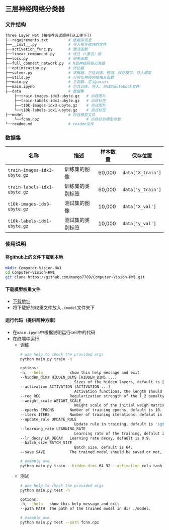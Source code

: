 ## 三层神经网络分类器

### 文件结构

```python
Three Layer Net (按推荐阅读顺序[从上往下])
├──requirements.txt         # 依赖库信息
├──__init__.py              # 导入相关模块的文件
├──activation_func.py       # 激活函数
├──linear_component.py      # 线性（+激活）层
├──loss.py                  # 损失函数
├──full_connect_network.py  # N层神经网络分类器
├──optimization.py          # 优化器
├──solver.py                # 求解器，包括训练、预测、保存模型、导入模型
├──utils.py                 # 可视化神经网络相关函数
├──main.py                  # 主函数，定义parser
├──main.ipynb               # 包含训练、导入、测试的notebook文件
├──data                     # 数据集
    ├──train-images-idx3-ubyte.gz   # 训练图片
    ├──train-labels-idx1-ubyte.gz   # 训练标签
    ├──t10k-images-idx3-ubyte.gz    # 测试图片
    └──t10k-labels-idx1-ubyte.gz    # 测试标签
├──model                    # 存放模型文件
    └──fcnn.npz                     # 训练好的模型参数
└──readme.md                # readme文件
```

### 数据集

| 名称  | 描述 | 样本数量 | 保存位置|
| --- | --- |--- | --- |
| `train-images-idx3-ubyte.gz`  | 训练集的图像  | 60,000| `data['X_train']` |
| `train-labels-idx1-ubyte.gz`  | 训练集的类别标签  |60,000|`data['y_train']` |
| `t10k-images-idx3-ubyte.gz`  | 测试集的图像  | 10,000|`data['X_val']` |
| `t10k-labels-idx1-ubyte.gz`  | 测试集的类别标签  | 10,000| `data['y_val']` |


### 使用说明

#### 将github上的文件下载到本地

```bash
mkdir Computer-Vision-HW1
cd Computer-Vision-HW1 
git clone https://github.com/mango7789/Computer-Vision-HW1.git
```

#### 下载模型权重文件

- [下载地址](https://drive.google.com/file/d/1fHbpA-FtWAH-j2v-awv-D9p3sIjMfqLW/view?usp=drive_link)
- 将下载好的权重文件放入`./model`文件夹下

#### 运行代码（提供两种方案）

- 在`main.ipynb`中根据说明运行cell中的代码
- 在终端中运行
  - 训练
    ```bash
    # use help to check the provided args
    python main.py train -h

    options:
    -h, --help            show this help message and exit
    --hidden_dims HIDDEN_DIMS [HIDDEN_DIMS ...]
                            Sizes of the hidden layers, default is [128, 64].
    --activation ACTIVATION [ACTIVATION ...]
                            Activation functions, the length should be 1 or equal to the the hidden dims, can choose from ['relu', 'tanh', 'sigmoid'].
    --reg REG             Regularization strength of the l_2 penalty, default is 0.01
    --weight_scale WEIGHT_SCALE
                            Weight scale of the initial weigh matrix, default is 0.01.
    --epochs EPOCHS       Number of training epochs, default is 10.
    --iters ITERS         Number of training iterations, defalut is 6000.
    --update_rule UPDATE_RULE
                            Update rule in training, default is 'sgd', can choose from ['sgd', 'sgd_momentum', 'adam', 'rmsprop'].
    --learning_rate LEARNING_RATE
                            Learning rate of the training, defalut is 1e-3.
    --lr_decay LR_DECAY   Learning rate decay, default is 0.9.
    --batch_size BATCH_SIZE
                            Batch size, default is 64.
    --save SAVE           The trained model should be saved or not, default is False.
    ```
    ```bash
    # example use
    python main.py train --hidden_dims 64 32 --activation relu tanh --reg 0.1
    ``` 
  - 测试
    ```bash
    # use help to check the provided args
    python main.py test -h 

    options:
    -h, --help   show this help message and exit
    --path PATH  The path of the trained model in dir ./model.
    ```
    ```bash
    # example use
    python main.py test --path fcnn.npz
    ``` 